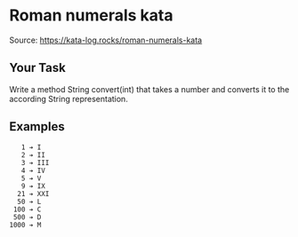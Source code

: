 # Roman numerals kata

Source: https://kata-log.rocks/roman-numerals-kata

## Your Task
Write a method String convert(int) that takes a number and converts it to the according String representation.

## Examples
```
   1 ➔ I
   2 ➔ II
   3 ➔ III
   4 ➔ IV
   5 ➔ V
   9 ➔ IX
  21 ➔ XXI
  50 ➔ L
 100 ➔ C
 500 ➔ D
1000 ➔ M
```
